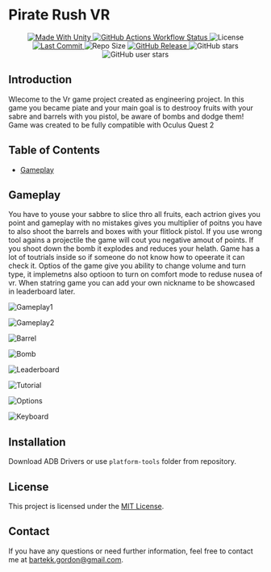 <p align="center"><h1>Pirate Rush VR</h1></p>
<p align="center">

  <a>
    <a href="https://unity.com/">
    <img alt="Made With Unity" src="https://img.shields.io/badge/made%20with-Unity-57b9d3.svg?logo=Unity">
  </a>
  <a>
    <a href="https://github.com/szejkerek/PirateRushVR/actions">
    <img alt="GitHub Actions Workflow Status" src="https://img.shields.io/github/actions/workflow/status/szejkerek/PirateRushVR/UnityCI.yml">
  </a> 
  <a>
  <img alt="License" src="https://img.shields.io/github/license/szejkerek/PirateRushVR?logo=github">
  </a>
  <a>
    <a href="https://github.com/szejkerek/PirateRushVR/commits/main/">
    <img alt="Last Commit" src="https://img.shields.io/github/last-commit/szejkerek/PirateRushVR?logo=Mapbox&color=orange">
  </a>
  <a>
    <img alt="Repo Size" src="https://img.shields.io/github/repo-size/szejkerek/PirateRushVR?logo=VirtualBox">
  </a>
  <a href="https://github.com/szejkerek/PirateRushVR/releases">
    <img alt="GitHub Release" src="https://img.shields.io/github/v/release/szejkerek/PirateRushVR">
  </a>
  <a>
    <img alt="GitHub stars" src="https://img.shields.io/github/stars/szejkerek/PirateRushVR?branch=main&label=Stars&logo=GitHub&logoColor=ffffff&labelColor=282828&color=informational&style=flat">
  </a>
  <a>
    <img alt="GitHub user stars" src="https://img.shields.io/github/stars/szejkerek?affiliations=OWNER&branch=main&label=User%20Stars&logo=GitHub&logoColor=ffffff&labelColor=282828&color=informational&style=flat">
  </a>
</p>

## Introduction

Wlecome to the Vr game project created as engineering project. In this game you became piate and your main goal is to destrooy fruits with your sabre and barrels with you pistol, be aware of bombs and dodge them! Game was created to be fully compatible with Oculus Quest 2

## Table of Contents  
- [Gameplay]()  


## Gameplay

You have to youse your sabbre to slice thro all fruits, each actrion gives you point and gameplay with no mistakes gives you multiplier of poitns you have to also shoot the barrels and boxes with your flitlock pistol. If you use wrong tool agains a projectile the game will cout you negative amout of points. If you shoot down the bomb it explodes and reduces your helath. Game has a lot of toutrials inside so if someone do not know how to opeerate it can check it. Optios of the game give you ability to change volume and turn type, it implemetns also optioon to turn on comfort mode to reduse nusea of vr. When statring game you can add your own nickname to be showcased in leaderboard later.

![Gameplay1](https://github.com/szejkerek/PirateRushVR/assets/69083596/8c5175ea-ef9d-4b9e-bcde-6a9cd17dd5b3)

![Gameplay2](https://github.com/szejkerek/PirateRushVR/assets/69083596/8e96835d-8381-421b-aec9-d850dcc2a09e)

![Barrel](https://github.com/szejkerek/PirateRushVR/assets/69083596/19993b1b-a4e0-4bb9-aa1f-77b32b41b545)

![Bomb](https://github.com/szejkerek/PirateRushVR/assets/69083596/21184acf-da0e-4785-8d7d-218ff0a0ed46)

![Leaderboard](https://github.com/szejkerek/PirateRushVR/assets/69083596/42ed9683-129b-4d45-944a-d1adb10b42fc)

![Tutorial](https://github.com/szejkerek/PirateRushVR/assets/69083596/cea52970-f84b-4edd-8bbe-89e54a332ccf)

![Options](https://github.com/szejkerek/PirateRushVR/assets/69083596/fb4c4fc4-2322-4910-9b2f-d1f6f1cb807d)

![Keyboard](https://github.com/szejkerek/PirateRushVR/assets/69083596/f2398f81-21c5-46f7-bd52-3fd8d48b569c)

## Installation

Download ADB Drivers or use ```platform-tools``` folder from repository.


## License

This project is licensed under the [MIT License](LICENSE).

## Contact

If you have any questions or need further information, feel free to contact me at [bartekk.gordon@gmail.com](mailto:bartekk.gordon@gmail.com).
